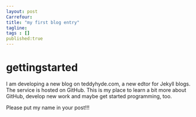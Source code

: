 ```yaml
---
layout: post 
Carrefour: 
title: "my first blog entry"
tagline: 
tags : [] 
published:true
---
```


gettingstarted
==============

I am developing a new blog on teddyhyde.com, a new edtor for Jekyll blogs. The service is hosted on GitHub. This is my place to learn a bit more about GitHub, develop new work and maybe get started programming, too.

Please put my name in your post!!!
